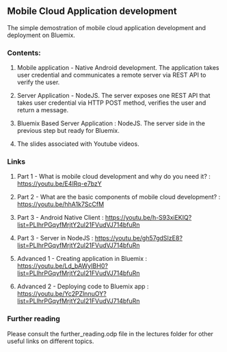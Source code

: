 ## Mobile Cloud Application development

The simple demostration of mobile cloud application development and deployment on Bluemix.

### Contents:

1. Mobile application - Native Android development. The application takes
user credential and communicates a remote server via REST API to verify the
user.

2. Server Application - NodeJS. The server exposes one REST API that takes
user credential via HTTP POST method, verifies the user and return a message.

3. Bluemix Based Server Application : NodeJS. The server side in the previous step but ready for
Bluemix.

4. The slides associated with Youtube videos.


### Links

1. Part 1 - What is mobile cloud development and why do you need it? : https://youtu.be/E4IRq-e7bzY

2. Part 2 - What are the basic components of mobile cloud development? : https://youtu.be/hhA1k7ScCfM

3. Part 3 - Android Native Client : https://youtu.be/h-S93xiEKIQ?list=PLIhrPGqyfMrjtY2ul21FVudVJ714bfuRn

4. Part 3 - Server in NodeJS : https://youtu.be/gh57gdSIzE8?list=PLIhrPGqyfMrjtY2ul21FVudVJ714bfuRn

5. Advanced 1 - Creating application in Bluemix : https://youtu.be/Ld_bAWyIBH0?list=PLIhrPGqyfMrjtY2ul21FVudVJ714bfuRn

6. Advanced 2 - Deploying code to Bluemix app : https://youtu.be/Yc2PZlnnuOY?list=PLIhrPGqyfMrjtY2ul21FVudVJ714bfuRn


### Further reading

Please consult the further_reading.odp file in the lectures folder for other useful links
on different topics.
